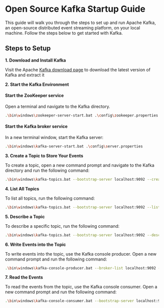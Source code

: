 # Open Source Kafka Startup Guide

This guide will walk you through the steps to set up and run Apache Kafka, an open-source distributed event streaming platform, on your local machine. Follow the steps below to get started with Kafka.

## Steps to Setup

**1. Download and Install Kafka**

Visit the Apache [Kafka download page](https://kafka.apache.org/downloads) to download the latest version of Kafka and extract it

**2. Start the Kafka Environment**

#### Start the ZooKeeper service

Open a terminal and navigate to the Kafka directory.
```bash
.\bin\windows\zookeeper-server-start.bat .\config\zookeeper.properties
```
#### Start the Kafka broker service

In a new terminal window, start the Kafka server:
```bash
.\bin\windows\kafka-server-start.bat .\config\server.properties
```
**3. Create a Topic to Store Your Events**

To create a topic, open a new command prompt and navigate to the Kafka directory and run the following command:
```bash
.\bin\windows\kafka-topics.bat --bootstrap-server localhost:9092 --create --topic <topic-name> --partitions 5 --replication-factor 1

```

**4. List All Topics**

To list all topics, run the following command:
```bash
.\bin\windows\kafka-topics.bat --bootstrap-server localhost:9092 --list
```

**5. Describe a Topic**

To describe a specific topic, run the following command:
```bash
.\bin\windows\kafka-topics.bat --bootstrap-server localhost:9092 --describe --topic <topic-name>
```

**6. Write Events into the Topic**

To write events into the topic, use the Kafka console producer. Open a new command prompt and run the following command:
```bash
.\bin\windows\kafka-console-producer.bat --broker-list localhost:9092 --topic <topic-name>
```

**7. Read the Events**

To read the events from the topic, use the Kafka console consumer. Open a new command prompt and run the following command:
```bash
.\bin\windows\kafka-console-consumer.bat --bootstrap-server localhost:9092 --topic <topic-name> --from-beginning
```

